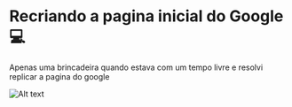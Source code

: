 <h1>Recriando a pagina inicial do Google 💻 </h1>

<p>Apenas uma brincadeira quando estava com um tempo livre e resolvi replicar a pagina do google</p>

![Alt text](print.png)
